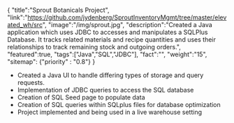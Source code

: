 {
    "title":"Sprout Botanicals Project",
    "link":"https://github.com/jydenberg/SproutInventoryMgmt/tree/master/elevated_wh/src",
    "image":"/img/sprout.jpg",
    "description":"Created a Java application which uses JDBC to accesses and manipulates a SQLPlus Database. It tracks related materials and recipe quantities and uses their relationships to track remaining stock and outgoing orders.",
    "featured":true,
    "tags":["Java","SQL","JDBC"],
    "fact":"",
    "weight":"15",
    "sitemap": {"priority" : "0.8"}
}

<ul>
    <li>    
    Created a Java UI to handle differing types of storage and query requests.
    </li>
    <li>
    Implementation of JDBC queries to access the SQL database
    </li>
    <li>
    Creation of SQL Seed page to populate data 
    </li>
    <li>
    Creation of SQL queries within SQLplus files for database optimization
    </li>   
    <li>
    Project implemented and being used in a live warehouse setting
    </li>
</ul>